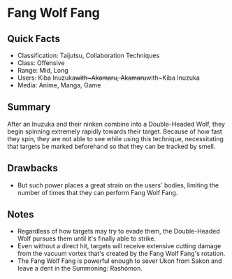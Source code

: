 # Fang Wolf Fang

## Quick Facts
- Classification: Taijutsu, Collaboration Techniques
- Class: Offensive
- Range: Mid, Long
- Users: Kiba Inuzuka~~with~Akamaru, Akamaru~~with~Kiba Inuzuka
- Media: Anime, Manga, Game

## Summary
After an Inuzuka and their ninken combine into a Double-Headed Wolf, they begin spinning extremely rapidly towards their target. Because of how fast they spin, they are not able to see while using this technique, necessitating that targets be marked beforehand so that they can be tracked by smell.

## Drawbacks
- But such power places a great strain on the users' bodies, limiting the number of times that they can perform Fang Wolf Fang.

## Notes
- Regardless of how targets may try to evade them, the Double-Headed Wolf pursues them until it's finally able to strike.
- Even without a direct hit, targets will receive extensive cutting damage from the vacuum vortex that's created by the Fang Wolf Fang's rotation.
- The Fang Wolf Fang is powerful enough to sever Ukon from Sakon and leave a dent in the Summoning: Rashōmon.

